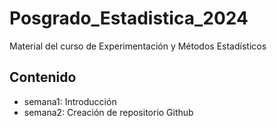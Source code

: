 # Posgrado_Estadistica_2024
Material del curso de Experimentación y Métodos Estadísticos 
## Contenido 
+ semana1: Introducción
+ semana2: Creación de repositorio Github
